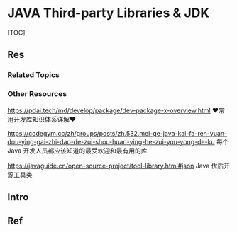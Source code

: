 # JAVA Third-party Libraries & JDK

[TOC]



## Res
### Related Topics


### Other Resources
https://pdai.tech/md/develop/package/dev-package-x-overview.html
♥常用开发库知识体系详解♥

https://codegym.cc/zh/groups/posts/zh.532.mei-ge-java-kai-fa-ren-yuan-dou-ying-gai-zhi-dao-de-zui-shou-huan-ying-he-zui-you-yong-de-ku
每个 Java 开发人员都应该知道的最受欢迎和最有用的库

https://javaguide.cn/open-source-project/tool-library.html#json
Java 优质开源工具类



## Intro



## Ref
[Java常用JDK类库和第三方类库]: https://www.cnblogs.com/zhaojinhui/p/18182739
